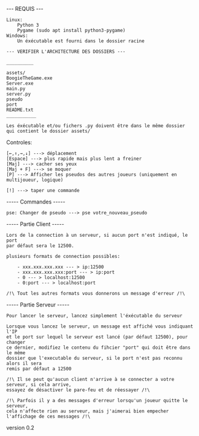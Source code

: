    ---   REQUIS   ---

    Linux:
        Python 3
        Pygame (sudo apt install python3-pygame)
    Windows:
        Un éxécutable est fourni dans le dossier racine

    --- VERIFIER L'ARCHITECTURE DES DOSSIERS ---

    __________

    assets/
    BoogieTheGame.exe
    Server.exe
    main.py
    server.py
    pseudo
    port
    README.txt
    ___________

    Les éxécutable et/ou fichers .py doivent être dans le même dossier 
    qui contient le dossier assets/ 

Controles:

    [←,↑,→,↓] ---> déplacement
    [Espace] ---> plus rapide mais plus lent a freiner
    [Maj] ---> cacher ses yeux
    [Maj + F] ---> se moquer
    [P] ---> Afficher les pseudos des autres joueurs (uniquement en multijoueur, logique)

    [!] ---> taper une commande

----- Commandes -----

    pse: Changer de pseudo ---> pse votre_nouveau_pseudo

----- Partie Client -----

    Lors de la connection à un serveur, si aucun port n'est indiqué, le port
    par défaut sera le 12500.

    plusieurs formats de connection possibles:

        - xxx.xxx.xxx.xxx --- > ip:12500
        - xxx.xxx.xxx.xxx:port --- > ip:port
        - 0 --- > localhost:12500
        - 0:port --- > localhost:port

    /!\ Tout les autres formats vous donnerons un message d'erreur /!\

----- Partie Serveur -----

    Pour lancer le serveur, lancez simplement l'éxécutable du serveur

    Lorsque vous lancez le serveur, un message est affiché vous indiquant l'IP
    et le port sur lequel le serveur est lancé (par défaut 12500), pour changer 
    ce dernier, modifiez le contenu du fihcier "port" qui doit être dans le même
    dossier que l'executable du serveur, si le port n'est pas reconnu alors il sera
    remis par défaut a 12500

    /!\ Il se peut qu'aucun client n'arrive à se connecter a votre serveur, si cela arrive,
    essayez de désactiver le pare-feu et de réessayer /!\

    /!\ Parfois il y a des messages d'erreur lorsqu'un joueur quitte le serveur,
    cela n'affecte rien au serveur, mais j'aimerai bien empecher l'affichage de ces messages /!\

version 0.2
